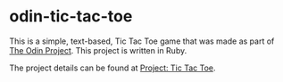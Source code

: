 # odin-tic-tac-toe

This is a simple, text-based, Tic Tac Toe game that was made as part of [The Odin Project](https://www.theodinproject.com). This project is written in Ruby.

The project details can be found at [Project: Tic Tac Toe](https://www.theodinproject.com/lessons/ruby-tic-tac-toe).
